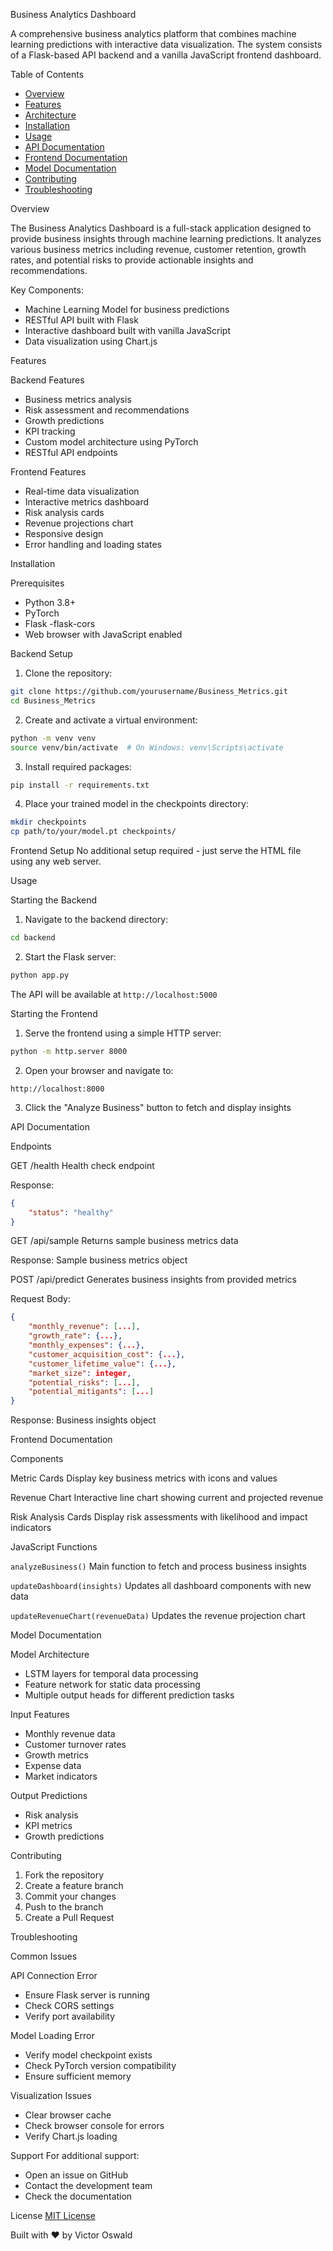 Business Analytics Dashboard

A comprehensive business analytics platform that combines machine learning predictions with interactive data visualization. The system consists of a Flask-based API backend and a vanilla JavaScript frontend dashboard.

Table of Contents

- [Overview](#overview)
- [Features](#features)
- [Architecture](#architecture)
- [Installation](#installation)
- [Usage](#usage)
- [API Documentation](#api-documentation)
- [Frontend Documentation](#frontend-documentation)
- [Model Documentation](#model-documentation)
- [Contributing](#contributing)
- [Troubleshooting](#troubleshooting)

Overview

The Business Analytics Dashboard is a full-stack application designed to provide business insights through machine learning predictions. It analyzes various business metrics including revenue, customer retention, growth rates, and potential risks to provide actionable insights and recommendations.

Key Components:
- Machine Learning Model for business predictions
- RESTful API built with Flask
- Interactive dashboard built with vanilla JavaScript
- Data visualization using Chart.js

Features

Backend Features
- Business metrics analysis
- Risk assessment and recommendations
- Growth predictions
- KPI tracking
- Custom model architecture using PyTorch
- RESTful API endpoints

Frontend Features
- Real-time data visualization
- Interactive metrics dashboard
- Risk analysis cards
- Revenue projections chart
- Responsive design
- Error handling and loading states


Installation

 Prerequisites
- Python 3.8+
- PyTorch
- Flask
-flask-cors
- Web browser with JavaScript enabled

 Backend Setup
1. Clone the repository:
```bash
git clone https://github.com/yourusername/Business_Metrics.git
cd Business_Metrics
```

2. Create and activate a virtual environment:
```bash
python -m venv venv
source venv/bin/activate  # On Windows: venv\Scripts\activate
```

3. Install required packages:
```bash
pip install -r requirements.txt
```

4. Place your trained model in the checkpoints directory:
```bash
mkdir checkpoints
cp path/to/your/model.pt checkpoints/
```

Frontend Setup
No additional setup required - just serve the HTML file using any web server.

Usage

Starting the Backend
1. Navigate to the backend directory:
```bash
cd backend
```

2. Start the Flask server:
```bash
python app.py
```

The API will be available at `http://localhost:5000`

Starting the Frontend
1. Serve the frontend using a simple HTTP server:
```bash
python -m http.server 8000
```

2. Open your browser and navigate to:
```
http://localhost:8000
```

3. Click the "Analyze Business" button to fetch and display insights

API Documentation

Endpoints

GET /health
Health check endpoint

Response:
```json
{
    "status": "healthy"
}
```

GET /api/sample
Returns sample business metrics data

Response: Sample business metrics object

POST /api/predict
Generates business insights from provided metrics

Request Body:
```json
{
    "monthly_revenue": [...],
    "growth_rate": {...},
    "monthly_expenses": {...},
    "customer_acquisition_cost": {...},
    "customer_lifetime_value": {...},
    "market_size": integer,
    "potential_risks": [...],
    "potential_mitigants": [...]
}
```

Response: Business insights object

Frontend Documentation

Components

Metric Cards
Display key business metrics with icons and values

Revenue Chart
Interactive line chart showing current and projected revenue

Risk Analysis Cards
Display risk assessments with likelihood and impact indicators

JavaScript Functions

`analyzeBusiness()`
Main function to fetch and process business insights

`updateDashboard(insights)`
Updates all dashboard components with new data

`updateRevenueChart(revenueData)`
Updates the revenue projection chart

Model Documentation

Model Architecture
- LSTM layers for temporal data processing
- Feature network for static data processing
- Multiple output heads for different prediction tasks

Input Features
- Monthly revenue data
- Customer turnover rates
- Growth metrics
- Expense data
- Market indicators

Output Predictions
- Risk analysis
- KPI metrics
- Growth predictions

Contributing

1. Fork the repository
2. Create a feature branch
3. Commit your changes
4. Push to the branch
5. Create a Pull Request

Troubleshooting

Common Issues

API Connection Error
- Ensure Flask server is running
- Check CORS settings
- Verify port availability

Model Loading Error
- Verify model checkpoint exists
- Check PyTorch version compatibility
- Ensure sufficient memory

Visualization Issues
- Clear browser cache
- Check browser console for errors
- Verify Chart.js loading

Support
For additional support:
- Open an issue on GitHub
- Contact the development team
- Check the documentation

 License
[MIT License](LICENSE)

Built with ❤️ by Victor Oswald
